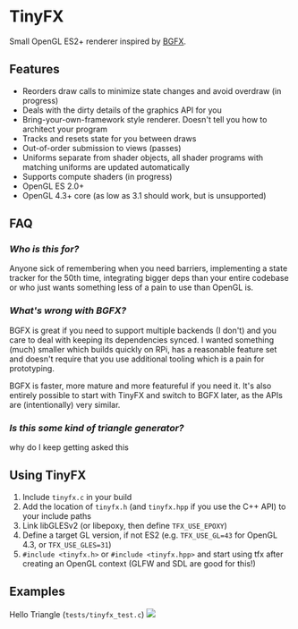 # TinyFX
Small OpenGL ES2+ renderer inspired by [BGFX](https://github.com/bkaradzic/bgfx).

## Features
- Reorders draw calls to minimize state changes and avoid overdraw (in progress)
- Deals with the dirty details of the graphics API for you
- Bring-your-own-framework style renderer. Doesn't tell you how to architect your program
- Tracks and resets state for you between draws
- Out-of-order submission to views (passes)
- Uniforms separate from shader objects, all shader programs with matching uniforms are updated automatically
- Supports compute shaders (in progress)
- OpenGL ES 2.0+
- OpenGL 4.3+ core (as low as 3.1 should work, but is unsupported)
<!-- - Supports stereo rendering for VR -->

## FAQ
### *Who is this for?*
Anyone sick of remembering when you need barriers, implementing a state tracker for the 50th time, integrating bigger deps than your entire codebase or who just wants something less of a pain to use than OpenGL is.

### *What's wrong with BGFX?*
BGFX is great if you need to support multiple backends (I don't) and you care to deal with keeping its dependencies synced. I wanted something (much) smaller which builds quickly on RPi, has a reasonable feature set and doesn't require that you use additional tooling which is a pain for prototyping.

BGFX is faster, more mature and more featureful if you need it. It's also entirely possible to start with TinyFX and switch to BGFX later, as the APIs are (intentionally) very similar.

### *Is this some kind of triangle generator?*
why do I keep getting asked this

## Using TinyFX
1. Include `tinyfx.c` in your build
2. Add the location of `tinyfx.h` (and `tinyfx.hpp` if you use the C++ API) to your include paths
3. Link libGLESv2 (or libepoxy, then define `TFX_USE_EPOXY`)
4. Define a target GL version, if not ES2 (e.g. `TFX_USE_GL=43` for OpenGL 4.3, or `TFX_USE_GLES=31`)
5. `#include <tinyfx.h>` or `#include <tinyfx.hpp>` and start using tfx after creating an OpenGL context (GLFW and SDL are good for this!)

## Examples

Hello Triangle (`tests/tinyfx_test.c`)
![](https://github.com/shakesoda/tinyfx/raw/master/test/triangle.png)

<!-- Hello C++ (`tests/hello_cpp.cpp) -->
<!-- Transient buffers -->
<!-- Compute -->
<!-- Shadows -->
<!-- ImGui -->
<!-- Skeletal animation? -->
